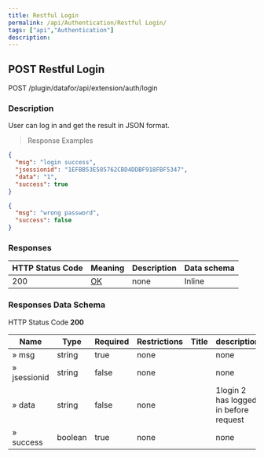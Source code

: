 ```yaml
---
title: Restful Login
permalink: /api/Authentication/Restful Login/
tags: ["api","Authentication"]
description: 
---
```


## POST Restful Login

POST /plugin/datafor/api/extension/auth/login

### Description
User can log in and get the result in JSON format.

> Response Examples

```json
{
  "msg": "login success",
  "jsessionid": "1EFBB53E585762CBD4DDBF918FBF5347",
  "data": "1",
  "success": true
}
```

```json
{
  "msg": "wrong password",
  "success": false
}
```

### Responses

|HTTP Status Code |Meaning|Description|Data schema|
|---|---|---|---|
|200|[OK](https://tools.ietf.org/html/rfc7231#section-6.3.1)|none|Inline|

### Responses Data Schema

HTTP Status Code **200**

|Name|Type|Required|Restrictions|Title|description|
|---|---|---|---|---|---|
|» msg|string|true|none||none|
|» jsessionid|string|false|none||none|
|» data|string|false|none||1login 2 has logged in before request|
|» success|boolean|true|none||none|